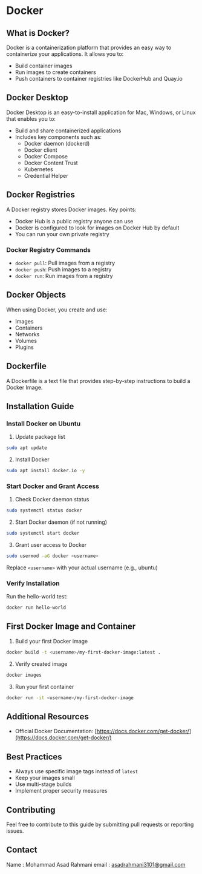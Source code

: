 # Docker 

## What is Docker?

Docker is a containerization platform that provides an easy way to containerize your applications. It allows you to:
- Build container images
- Run images to create containers
- Push containers to container registries like DockerHub and Quay.io

## Docker Desktop

Docker Desktop is an easy-to-install application for Mac, Windows, or Linux that enables you to:
- Build and share containerized applications
- Includes key components such as:
  - Docker daemon (dockerd)
  - Docker client
  - Docker Compose
  - Docker Content Trust
  - Kubernetes
  - Credential Helper

## Docker Registries

A Docker registry stores Docker images. Key points:
- Docker Hub is a public registry anyone can use
- Docker is configured to look for images on Docker Hub by default
- You can run your own private registry

### Docker Registry Commands
- `docker pull`: Pull images from a registry
- `docker push`: Push images to a registry
- `docker run`: Run images from a registry

## Docker Objects

When using Docker, you create and use:
- Images
- Containers
- Networks
- Volumes
- Plugins

## Dockerfile

A Dockerfile is a text file that provides step-by-step instructions to build a Docker Image.

## Installation Guide

### Install Docker on Ubuntu

1. Update package list
```bash
sudo apt update
```

2. Install Docker
```bash
sudo apt install docker.io -y
```

### Start Docker and Grant Access

1. Check Docker daemon status
```bash
sudo systemctl status docker
```

2. Start Docker daemon (if not running)
```bash
sudo systemctl start docker
```

3. Grant user access to Docker
```bash
sudo usermod -aG docker <username>
```
Replace `<username>` with your actual username (e.g., ubuntu)

### Verify Installation

Run the hello-world test:
```bash
docker run hello-world
```

## First Docker Image and Container

1. Build your first Docker image
```bash
docker build -t <username>/my-first-docker-image:latest .
```

2. Verify created image
```bash
docker images
```

3. Run your first container
```bash
docker run -it <username>/my-first-docker-image
```

## Additional Resources

- Official Docker Documentation: [https://docs.docker.com/get-docker/](https://docs.docker.com/get-docker/)

## Best Practices

- Always use specific image tags instead of `latest`
- Keep your images small
- Use multi-stage builds
- Implement proper security measures

## Contributing

Feel free to contribute to this guide by submitting pull requests or reporting issues.

## Contact

Name : Mohammad Asad Rahmani
email : asadrahmani3101@gmail.com
